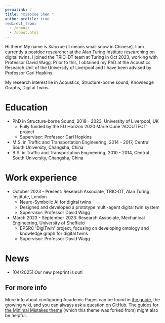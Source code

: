```yaml
---
permalink: /
title: "Xiaoxue Shen "
author_profile: true
redirect_from: 
  - /about/
  - /about.html
---
```


Hi there! My name is Xiaoxue (it means small snow in Chinese). I am currently a postdoc researcher at the Alan Turing Institute researching on digital twins. I joined the TRIC-DT team at Turing in Oct 2023, working with Professor David Wagg. Prior to this, I obtained my PhD at the Acoustics Research Unit of the University of Liverpool and I have been advised by Professor Carl Hopkins.

My research interest lie in Acoustics, Structure-borne sound, Knowledge Graphs, Digital Twins.

Education
======
* PhD in Structure-borne Sound, 2018 - 2023, University of Liverpool, UK
  *  Fully funded by the EU Horizon 2020 Marie Curie 'ACOUTECT' project
  *  Supervisor: Professor Carl Hopkins
* M.S. in Traffic and Transportation Engineering, 2014 - 2017, Central South University, Changsha, China
* B.S. in Traffic and Transportation Engineering, 2010 - 2014, Central South University, Changsha, China

Work experience
======
* October 2023 - Present: Research Associate, TRIC-DT, Alan Turing Institute, London
  * Neuro-Symbolic AI for digital twins
  * Designed and developed a prototype multi-agent digital twin system 
  * Supervisor: Professor David Wagg
* March 2023 - September 2023: Research Associate, Mechanical Engineering, University of Sheffield
  * EPSRC 'DigiTwin' project, focusing on developing ontology and knowledge graph for digital twins
  * Supervisor: Professor David Wagg


News
======
* [04/2025] Our new preprint is out!




For more info
------
More info about configuring Academic Pages can be found in [the guide](https://academicpages.github.io/markdown/), the [growing wiki](https://github.com/academicpages/academicpages.github.io/wiki), and you can always [ask a question on GitHub](https://github.com/academicpages/academicpages.github.io/discussions). The [guides for the Minimal Mistakes theme](https://mmistakes.github.io/minimal-mistakes/docs/configuration/) (which this theme was forked from) might also be helpful.
